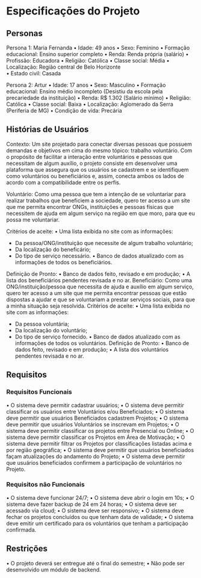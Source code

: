 # Especificações do Projeto

## Personas
Persona 1: Maria Fernanda
•	Idade: 49 anos 
•	Sexo: Feminino 
•	Formação educacional: Ensino superior completo 
•	Renda: Renda própria (salário) 
•	Profissão: Educadora 
•	Religião: Católica 
•	Classe social: Média 
•	Localização: Região central de Belo Horizonte  
•	Estado civil: Casada

Persona 2: Artur
•	Idade: 17 anos
•	Sexo: Masculino
•	Formação educacional: Ensino médio incompleto (Desistiu da escola pela precariedade da instituição)
•	Renda:  R$ 1.302 (Salário mínimo)
•	Religião: Católica
•	Classe social: Baixa
•	Localização: Aglomerado da Serra (Periferia de MG)
•	Condição de vida: Precária

## Histórias de Usuários
Contexto: Um site projetado para conectar diversas pessoas que possuem demandas e objetivos em cima do mesmo tópico: trabalho voluntário. Com o propósito de facilitar a interação entre voluntários e pessoas que necessitam de algum auxílio, o projeto consiste em desenvolver uma plataforma que assegura que os usuários se cadastrem e se identifiquem como voluntários ou beneficiários e, assim, conecta ambos os lados de acordo com a compatibilidade entre os perfis.

Voluntário: Como uma pessoa que tem a intenção de se voluntariar para realizar trabalhos que beneficiem a sociedade, quero ter acesso a um site que me permita encontrar ONGs, instituições e pessoas físicas que necessitem de ajuda em algum serviço na região em que moro, para que eu possa me voluntariar.  

Critérios de aceite: 
•	Uma lista exibida no site com as informações: 
-	Da pessoa/ONG/instituição que necessite de algum trabalho voluntário; 
-	Da localização do beneficário; 
-	Do tipo de serviço necessário. 
•	Banco de dados atualizado com as informações de todos os beneficiários. 

 Definição de Pronto: 
•	Banco de dados feito, revisado e em produção; 
•	A lista dos beneficiários pendentes revisada e no ar. 
Beneficiário: Como uma ONG/instituição/pessoa que necessita de ajuda e auxílio em algum serviço, quero ter acesso a um site que me permita encontrar pessoas que estão dispostas a ajudar e que se voluntariam a prestar serviços sociais, para que a minha situação seja resolvida. 
Critérios de aceite: 
•	Uma lista exibida no site com as informações: 
-	Da pessoa voluntária; 
-	Da localização do voluntário; 
-	Do tipo de serviço fornecido. 
•	Banco de dados atualizado com as informações de todos os voluntários. 
Definição de Pronto: 
•	Banco de dados feito, revisado e em produção; 
•	A lista dos voluntários pendentes revisada e no ar.

## Requisitos

### Requisitos Funcionais
•	O sistema deve permitir cadastrar usuários;
•	O sistema deve permitir classificar os usuários entre Voluntários e/ou Beneficiados;
•	O sistema deve permitir que usuários Beneficiados cadastrem Projetos;
•	O sistema deve permitir que usuários Voluntários se inscrevam em Projetos;
•	O sistema deve permitir classificar os projetos entre Presencial ou Online; 
•	O sistema deve permitir classificar os Projetos em Área de Motivação;
•	O sistema deve permitir filtrar os Projetos por classificações listadas acima e por região geográfica;
•	O sistema deve permitir que usuários beneficiados façam atualizações do andamento do Projeto;
•	O sistema deve permitir que usuários beneficiados confirmem a participação de voluntários no Projeto.

### Requisitos não Funcionais
•	O sistema deve funcionar 24/7;
•	O sistema deve abrir o login em 10s;
•	O sistema deve fazer backup de 24 em 24 horas;
•	O sistema deve ser acessado via cloud;
•	O sistema deve ser responsivo;
•	O sistema deve fechar os projetos concluídos ou que tenham data de validade;
•	O sistema deve emitir um certificado para os voluntários que tenham a participação confirmada.


## Restrições
•	O projeto deverá ser entregue até o final do semestre;
•	Não pode ser desenvolvido um módulo de backend.


